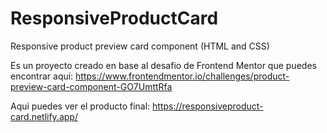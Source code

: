 # ResponsiveProductCard
Responsive product preview card component (HTML and CSS)

Es un proyecto creado en base al desafio de Frontend Mentor que puedes encontrar aquí:
https://www.frontendmentor.io/challenges/product-preview-card-component-GO7UmttRfa

Aqui puedes ver el producto final:
https://responsiveproduct-card.netlify.app/

